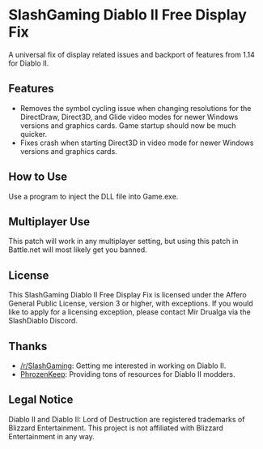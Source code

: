# SlashGaming Diablo II Free Display Fix
A universal fix of display related issues and backport of features from 1.14 for Diablo II.

## Features
- Removes the symbol cycling issue when changing resolutions for the DirectDraw, Direct3D, and Glide video modes for newer Windows versions and graphics cards. Game startup should now be much quicker.
- Fixes crash when starting Direct3D in video mode for newer Windows versions and graphics cards.

## How to Use
Use a program to inject the DLL file into Game.exe.

## Multiplayer Use
This patch will work in any multiplayer setting, but using this patch in Battle.net will most likely get you banned.

## License
This SlashGaming Diablo II Free Display Fix is licensed under the Affero General Public License, version 3 or higher, with exceptions. If you would like to apply for a licensing exception, please contact Mir Drualga via the SlashDiablo Discord.

## Thanks
- [/r/SlashGaming](https://www.reddit.com/r/slashdiablo/): Getting me interested in working on Diablo II.
- [PhrozenKeep](https://d2mods.info): Providing tons of resources for Diablo II modders.

## Legal Notice
Diablo II and Diablo II: Lord of Destruction are registered trademarks of Blizzard Entertainment. This project is not affiliated with Blizzard Entertainment in any way.
